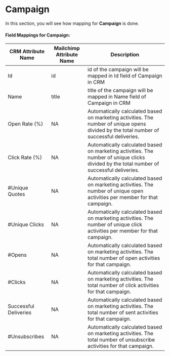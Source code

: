 # Campaign

In this section, you will see how mapping for **Campaign** is done.

#### Field Mappings for Campaign:

| CRM Attribute Name    | Mailchimp Attribute Name | Description                                                                                                                               |
| --------------------- | ------------------------ | ----------------------------------------------------------------------------------------------------------------------------------------- |
| Id                    | id                       | id of the campaign will be mapped in Id field of Campaign in CRM                                                                          |
| Name                  | title                    | title of the campaign will be mapped in Name field of Campaign in CRM                                                                     |
| Open Rate (%)         | NA                       | Automatically calculated based on marketing activities. The number of unique opens divided by the total number of successful deliveries.  |
| Click Rate (%)        | NA                       | Automatically calculated based on marketing activities. The number of unique clicks divided by the total number of successful deliveries. |
| #Unique Quotes        | NA                       | Automatically calculated based on marketing activities. The number of unique open activities per member for that campaign.                |
| #Unique Clicks        | NA                       | Automatically calculated based on marketing activities. The number of unique click activities per member for that campaign.               |
| #Opens                | NA                       | Automatically calculated based on marketing activities. The total number of open activities for that campaign.                            |
| #Clicks               | NA                       | Automatically calculated based on marketing activities. The total number of click activities for that campaign.                           |
| Successful Deliveries | NA                       | Automatically calculated based on marketing activities. The total number of sent activities for that campaign.                            |
| #Unsubscribes         | NA                       | Automatically calculated based on marketing activities. The total number of unsubscribe activities for that campaign.                     |
